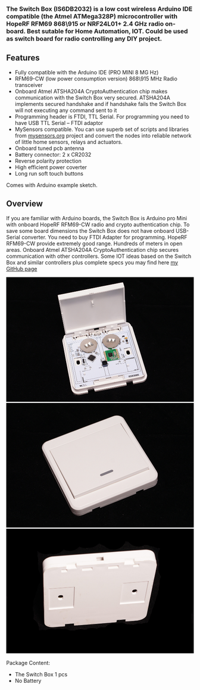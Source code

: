 ### The Switch Box (IS6DB2032) is a low cost wireless Arduino IDE compatible (the Atmel ATMega328P) microcontroller with HopeRF RFM69 868\915 or NRF24L01+ 2.4 GHz radio on-board. Best sutable for Home Automation, IOT. Could be used as switch board for radio controlling any DIY project. 

## Features
- Fully compatible with the Arduino IDE (PRO MINI 8 MG Hz)
- RFM69-CW (low power consumption version) 868\915 MHz Radio transceiver
- Onboard Atmel ATSHA204A CryptoAuthentication chip makes communication with the Switch Box very secured. ATSHA204A implements secured handshake and if handshake fails the Switch Box will not executing any command sent to it
- Programming header is FTDI, TTL Serial. For programming you need to have USB TTL Serial – FTDI adaptor
- MySensors compatible. You can use superb set of scripts and libraries from [mysensors.org](http://www.mysensors.org) project  and convert the nodes into reliable network of little home sensors, relays and actuators.
- Onboard tuned pcb antenna
- Battery connector: 2 x CR2032
- Reverse polarity protection
- High efficient power coverter 
- Long run soft touch buttons

Comes with Arduino example sketch.

## Overview
If you are familiar with Arduino boards, the Switch Box is Arduino pro Mini with onboard HopeRF RFM69-CW radio and crypto authentication chip. To save some board dimensions the Switch Box does not have onboard USB-Serial converter. You need to buy FTDI Adapter for programming. HopeRF RFM69-CW provide extremely good range. Hundreds of meters in open areas. Onboard Atmel ATSHA204A CryptoAuthentication chip secures communication with other controllers. Some IOT ideas based on the Switch Box and similar controllers plus complete specs you may find here [my GitHub page](https://github.com/EasySensors/switchBox)

![arduino Switch Box](https://github.com/EasySensors/switchBox/blob/master/pics/arduino-Switch-Box-1.jpg?raw=true)
![arduino Switch Box](https://github.com/EasySensors/switchBox/blob/master/pics/arduino-Switch-Box-11.jpg?raw=true)
![arduino Switch Box](https://github.com/EasySensors/switchBox/blob/master/pics/arduino-Switch-Box-22.jpg?raw=true)

Package Content:
- The Switch Box 1 pcs  
- No Battery
